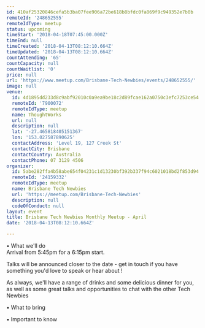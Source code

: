 ```yaml
---
id: 410af25320846cefa5b3ba07fee906a72be618b8bfdc0fa869f9c949352e7b0b
remoteId: '248652555'
remoteIdType: meetup
status: upcoming
timeStart: '2018-04-18T07:45:00.000Z'
timeEnd: null
timeCreated: '2018-04-13T08:12:10.664Z'
timeUpdated: '2018-04-13T08:12:10.664Z'
countAttending: '65'
countCapacity: null
countWaitlist: '0'
price: null
url: 'https://www.meetup.com/Brisbane-Tech-Newbies/events/248652555/'
image: null
venue:
  id: 4d1895dd233d8c9abf92010c0a9ea9be18c2d89fcae162a0750c3efc7253ce54
  remoteId: '7900072'
  remoteIdType: meetup
  name: ThoughtWorks
  url: null
  description: null
  lat: '-27.465818405151367'
  lon: '153.027587890625'
  contactAddress: 'Level 19, 127 Creek St'
  contactCity: Brisbane
  contactCountry: Australia
  contactPhone: 07 3129 4506
organizer:
  id: 5abe282ffa4b58abe654f04231c1d13230bf392b337f94c6021018bd2f853d94
  remoteId: '24159332'
  remoteIdType: meetup
  name: Brisbane Tech Newbies
  url: 'https://meetup.com/Brisbane-Tech-Newbies'
  description: null
  codeOfConduct: null
layout: event
title: Brisbane Tech Newbies Monthly Meetup - April
date: '2018-04-13T08:12:10.664Z'

---
```

<p>• What we'll do<br/>Arrival from 5:45pm for a 6:15pm start.</p> <p>Talks will be announced closer to the date - get in touch if you have something you'd love to speak or hear about !</p> <p>As always, we'll have a range of drinks and some delicious dinner for you, as well as some great talks and opportunities to chat with the other Tech Newbies</p> <p>• What to bring</p> <p>• Important to know</p>
